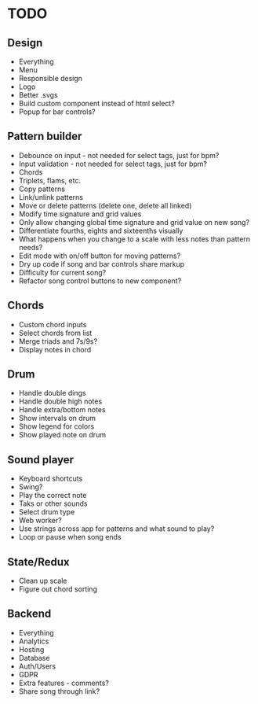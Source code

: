 # TODO

## Design

* Everything
* Menu
* Responsible design
* Logo
* Better .svgs
* Build custom component instead of html select?
* Popup for bar controls?

## Pattern builder

* Debounce on input - not needed for select tags, just for bpm?
* Input validation - not needed for select tags, just for bpm?
* Chords
* Triplets, flams, etc.
* Copy patterns
* Link/unlink patterns
* Move or delete patterns (delete one, delete all linked)
* Modify time signature and grid values
* Only allow changing global time signature and grid value on new song?
* Differentiate fourths, eights and sixteenths visually
* What happens when you change to a scale with less notes than pattern needs?
* Edit mode with on/off button for moving patterns?
* Dry up code if song and bar controls share markup
* Difficulty for current song?
* Refactor song control buttons to new component?

## Chords

* Custom chord inputs
* Select chords from list
* Merge triads and 7s/9s?
* Display notes in chord

## Drum

* Handle double dings
* Handle double high notes
* Handle extra/bottom notes
* Show intervals on drum
* Show legend for colors
* Show played note on drum

## Sound player

* Keyboard shortcuts
* Swing?
* Play the correct note
* Taks or other sounds
* Select drum type
* Web worker?
* Use strings across app for patterns and what sound to play?
* Loop or pause when song ends

## State/Redux

* Clean up scale
* Figure out chord sorting

## Backend

* Everything
* Analytics
* Hosting
* Database
* Auth/Users
* GDPR
* Extra features - comments?
* Share song through link?

